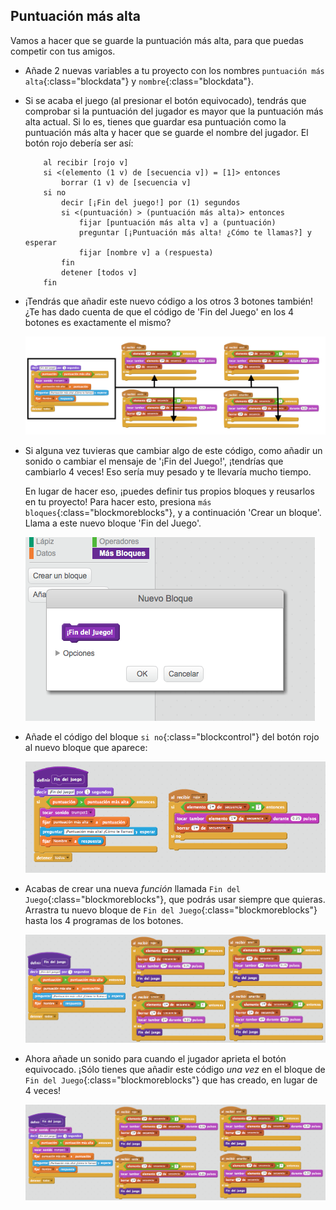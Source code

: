 ## Puntuación más alta

Vamos a hacer que se guarde la puntuación más alta, para que puedas competir con tus amigos.

+ Añade 2 nuevas variables a tu proyecto con los nombres `puntuación más alta`{:class="blockdata"} y `nombre`{:class="blockdata"}.

+ Si se acaba el juego (al presionar el botón equivocado), tendrás que comprobar si la puntuación del jugador es mayor que la puntuación más alta actual. Si lo es, tienes que guardar esa puntuación como la puntuación más alta y hacer que se guarde el nombre del jugador. El botón rojo debería ser así:

	```blocks
		al recibir [rojo v]
		si <(elemento (1 v) de [secuencia v]) = [1]> entonces
			borrar (1 v) de [secuencia v]
		si no
			decir [¡Fin del juego!] por (1) segundos
			si <(puntuación) > (puntuación más alta)> entonces
				fijar [puntuación más alta v] a (puntuación)
				preguntar [¡Puntuación más alta! ¿Cómo te llamas?] y esperar
				fijar [nombre v] a (respuesta)
			fin
			detener [todos v]
		fin
	```

+ ¡Tendrás que añadir este nuevo código a los otros 3 botones también! ¿Te has dado cuenta de que el código de 'Fin del Juego' en los 4 botones es exactamente el mismo?

	![screenshot](images/colour-same.png)

+ Si alguna vez tuvieras que cambiar algo de este código, como añadir un sonido o cambiar el mensaje de '¡Fin del Juego!', ¡tendrías que cambiarlo 4 veces! Eso sería muy pesado y te llevaría mucho tiempo.

	En lugar de hacer eso, ¡puedes definir tus propios bloques y reusarlos en tu proyecto! Para hacer esto, presiona `más bloques`{:class="blockmoreblocks"}, y a continuación 'Crear un bloque'. Llama a este nuevo bloque 'Fin del Juego'.

	![screenshot](images/colour-more.png)

+ Añade el código del bloque `si no`{:class="blockcontrol"} del botón rojo al nuevo bloque que aparece:

	![screenshot](images/colour-make-block.png)

+ Acabas de crear una nueva _función_ llamada `Fin del Juego`{:class="blockmoreblocks"}, que podrás usar siempre que quieras. Arrastra tu nuevo bloque de `Fin del Juego`{:class="blockmoreblocks"} hasta los 4 programas de los botones.

	![screenshot](images/colour-use-block.png)

+ Ahora añade un sonido para cuando el jugador aprieta el botón equivocado. ¡Sólo tienes que añadir este código _una vez_ en el bloque de `Fin del Juego`{:class="blockmoreblocks"} que has creado, en lugar de 4 veces!

	![screenshot](images/colour-cough.png)
